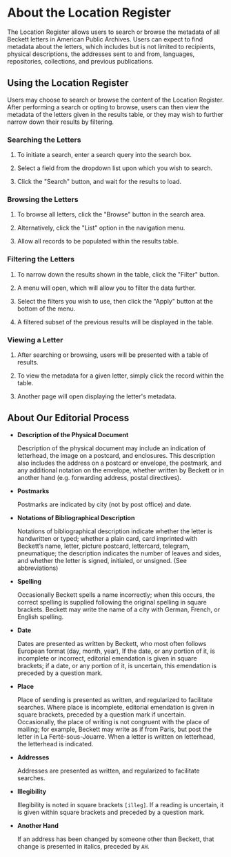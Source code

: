 # About the Location Register

The Location Register allows users to search or browse the metadata of all Beckett letters in American Public Archives. Users can expect to find metadata about the letters, which includes but is not limited to recipients, physical descriptions, the addresses sent to and from, languages, repositories, collections, and previous publications.


## Using the Location Register

Users may choose to search or browse the content of the Location Register. After performing a search or opting to browse, users can then view the metadata of the letters given in the results table, or they may wish to further narrow down their results by filtering.

### Searching the Letters

1. To initiate a search, enter a search query into the search box.

2. Select a field from the dropdown list upon which you wish to search.

3. Click the "Search" button, and wait for the results to load.

### Browsing the Letters
  
1. To browse all letters, click the "Browse" button in the search area.

2. Alternatively, click the "List" option in the navigation menu.

3. Allow all records to be populated within the results table.

### Filtering the Letters

1. To narrow down the results shown in the table, click the "Filter" button.

2. A menu will open, which will allow you to filter the data further.

3. Select the filters you wish to use, then click the "Apply" button at the bottom of the menu.

4. A filtered subset of the previous results will be displayed in the table.

### Viewing a Letter
  
1. After searching or browsing, users will be presented with a table of results.

2. To view the metadata for a given letter, simply click the record within the table.

3. Another page will open displaying the letter's metadata.

## About Our Editorial Process

- **Description of the Physical Document**

    Description of the physical document may include an indication of letterhead, the image on a postcard, and enclosures. This description also includes the address on a postcard or envelope, the postmark, and any additional notation on the envelope, whether written by Beckett or in another hand (e.g. forwarding address, postal directives). 
    
- **Postmarks**

    Postmarks are indicated by city (not by post office) and date.
    
- **Notations of Bibliographical Description**

    Notations of bibliographical description indicate whether the letter is handwritten or typed; whether a plain card, card imprinted with Beckett’s name, letter, picture postcard, lettercard, telegram, pneumatique; the description indicates the number of leaves and sides, and whether the letter is signed, initialed, or unsigned. (See abbreviations)
    
- **Spelling**

    Occasionally Beckett spells a name incorrectly; when this occurs, the correct spelling is supplied following the original spelling in square brackets. Beckett may write the name of a city with German, French, or English spelling. 

- **Date** 

    Dates are presented as written by Beckett, who most often follows European format (day, month, year),  If the date, or any portion of it, is incomplete or incorrect, editorial emendation is given in square brackets; if a date, or any portion of it, is uncertain, this emendation is preceded by a question mark.

- **Place**

    Place of sending is presented as written, and regularized to facilitate searches. Where place is incomplete, editorial emendation is given in square brackets, preceded by a question mark if uncertain. Occasionally, the place of writing is not congruent with the place of mailing; for example, Beckett may write as if from Paris, but post the letter in La Ferté-sous-Jouarre.  When a letter is written on letterhead, the letterhead is indicated.

- **Addresses**

    Addresses are presented as written, and regularized to facilitate searches.

- **Illegibility**

    Illegibility is noted in square brackets `[illeg]`. If a reading is uncertain, it is given within square brackets and preceded by a question mark. 
    
- **Another Hand**

    If an address has been changed by someone other than Beckett, that change  is presented in italics, preceded by `AH`. 